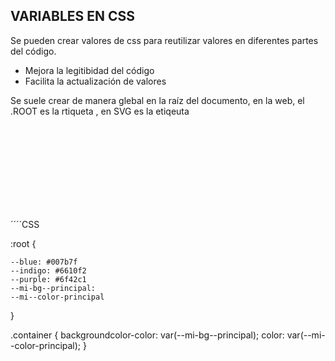 ## VARIABLES EN CSS

Se pueden crear valores de css para reutilizar valores en diferentes partes del código.

- Mejora la legitibidad del código
- Facilita la actualización de valores

Se suele crear de manera glebal en la raíz del documento, en la web, el .ROOT  es la rtiqueta <html> , en SVG es la etiqeuta <svg>
, además tiene mayor especificidad ":root" que html-


[Ejemplo Bootstrap]: https://getbootstrap.com/

´´´´CSS

:root {

    --blue: #007b7f
    --indigo: #6610f2
    --purple: #6f42c1
    --mi-bg--principal:
    --mi--color-principal
}

.container {
    backgroundcolor-color: var(--mi-bg--principal);
    color: var(--mi--color-principal);
}

